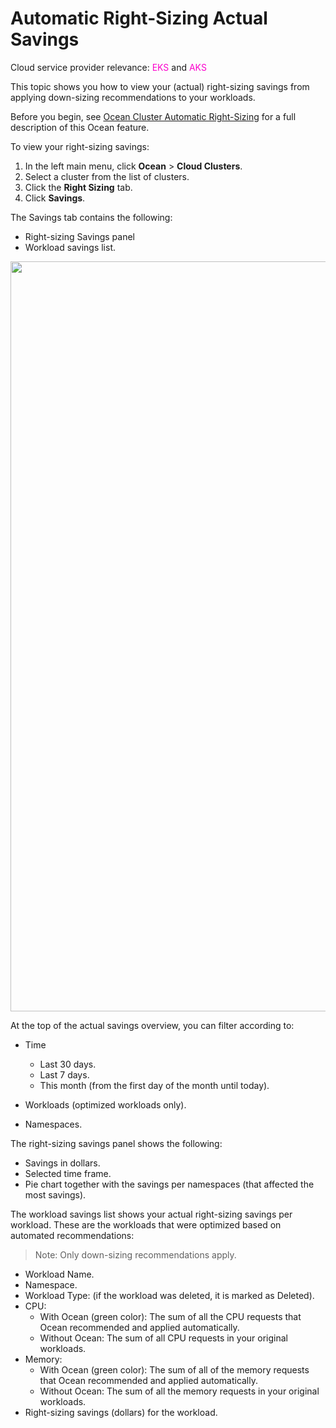 <meta name="robots" content="noindex">

#  Automatic Right-Sizing Actual Savings

Cloud service provider relevance: <font color="#FC01CC">EKS</font> and <font color="#FC01CC">AKS</font>

This topic shows you how to view your (actual) right-sizing savings from applying down-sizing recommendations to your workloads.

Before you begin, see [Ocean Cluster Automatic Right-Sizing](https://docs.spot.io/ocean/features/ocean-cluster-right-sizing-tab) for a full description of this Ocean feature.

To view your right-sizing savings: 

1. In the left main menu, click **Ocean** > **Cloud Clusters**.
2. Select a cluster from the list of clusters.
3. Click the **Right Sizing** tab.  
4. Click **Savings**. 

The Savings tab contains the following:  

*  Right-sizing Savings panel
*  Workload savings list.

 <img width="1200" src="https://github.com/user-attachments/assets/9bb38bde-1fb1-4313-9efa-1c1ea4e2778a" />

At the top of the actual savings overview, you can filter according to:

* Time
  * Last 30 days.
  * Last 7 days.
  * This month (from the first day of the month until today).
 
* Workloads (optimized workloads only).
* Namespaces.
 
The right-sizing savings panel shows the following:
* Savings in dollars.
* Selected time frame.
* Pie chart together with the savings per namespaces (that affected the most savings).

The workload savings list shows your actual right-sizing savings per workload.
These are the workloads that were optimized based on automated recommendations:

>Note: Only down-sizing recommendations apply.

* Workload Name.
* Namespace.
* Workload Type: (if the workload was deleted, it is marked as Deleted).
* CPU:
  * With Ocean (green color): The sum of all the CPU requests that Ocean recommended and applied automatically.
  * Without Ocean: The sum of all CPU requests in your original workloads.
* Memory:
  * With Ocean (green color): The sum of all of the memory requests that Ocean recommended and applied automatically.
  * Without Ocean: The sum of all the memory requests in your original workloads.
* Right-sizing savings (dollars) for the workload.

  

 
 
  
